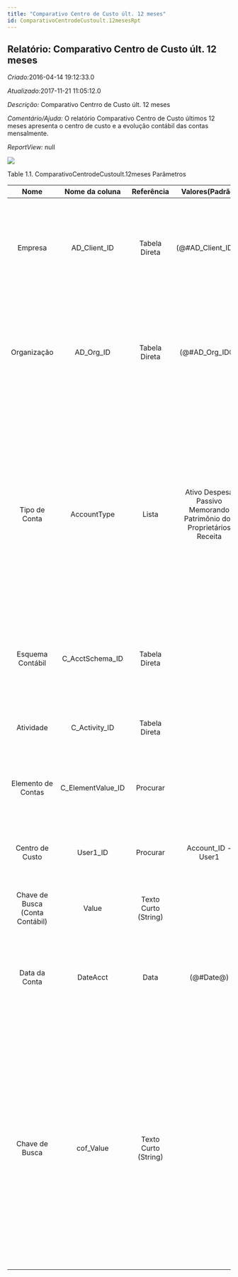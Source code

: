 ```yaml
---
title: "Comparativo Centro de Custo últ. 12 meses"
id: ComparativoCentrodeCustoult.12mesesRpt
---
```

<div id="d29124e1" class="section chapter">

<div class="titlepage">

<div>

<div>

## Relatório: Comparativo Centro de Custo últ. 12 meses

</div>

</div>

</div>

<span class="emphasis"> *Criado:*</span>2016-04-14 19:12:33.0

<span class="emphasis">*Atualizado:*</span>2017-11-21 11:05:12.0

<span class="emphasis"> *Descrição:* </span>Comparativo Centrro de Custo
últ. 12 meses

<span class="emphasis"> *Comentário/Ajuda:* </span>O relatório
Comparativo Centro de Custo últimos 12 meses apresenta o centro de custo
e a evolução contábil das contas mensalmente.

<span class="emphasis"> *ReportView:* </span>null

![](/img/manual/ComparativoCentrodeCustoult.12meses.png)

<div id="d29124e26" class="table">

<div class="table-title">

Table 1.1. ComparativoCentrodeCustoult.12meses
Parâmetros

</div>

<div class="table-contents">

|              Nome               |   Nome da coluna    |      Referência      |                           Valores(Padrão)                            |                                        Descrição                                        |                                                                                                                                                                                            Comentário/Ajuda                                                                                                                                                                                            |
| :-----------------------------: | :-----------------: | :------------------: | :------------------------------------------------------------------: | :-------------------------------------------------------------------------------------: | :----------------------------------------------------------------------------------------------------------------------------------------------------------------------------------------------------------------------------------------------------------------------------------------------------------------------------------------------------------------------------------------------------: |
|             Empresa             |   AD\_Client\_ID    |    Tabela Direta     |                         (@\#AD\_Client\_ID@)                         |                         Empresa/Locatário para esta instalação.                         |                                                                                                                 Uma Empresa é uma Companhia ou uma Entidade Legal (pessoa jurídica). Dados não podem ser compartilhados entre Empresas. Locatário é um sinônimo para Empresa (Client).                                                                                                                 |
|           Organização           |     AD\_Org\_ID     |    Tabela Direta     |                          (@\#AD\_Org\_ID@)                           |                        Entidade organizacional dentro da Empresa                        |                                                                                                                      Uma "Organização" é uma unidade de sua "Empresa" ou "Entidade Legal" - os exemplos são loja, departamento. Você pode compartilhar dados entre organizações.                                                                                                                       |
|          Tipo de Conta          |     AccountType     |        Lista         | Ativo Despesa Passivo Memorando Patrimônio dos Proprietários Receita |                                 Indica o tipo de conta                                  |          Os tipos válidos de contas são A - Ativo, E - despesa (Expense), L - Passivo (Liability), O - Patrimônio dos Acionistas, R - Receita e M - Memorando. O tipo de conta é utilizado para determinar que impostos, se aplicáveis, validando contas a pagar e a receber dos parceiros de negócios. Nota: Os montantes das contas de tipo memorando são ignorados ao conferir os balanços          |
|        Esquema Contábil         |  C\_AcctSchema\_ID  |    Tabela Direta     |                                                                      |                                Regras para contabilidade                                |                                                                                                                                        Um "Esquema Contábil" define as regras usadas na contabilidade tais como método de custos, moeda corrente e calendário.                                                                                                                                         |
|            Atividade            |   C\_Activity\_ID   |    Tabela Direta     |                                                                      |                                  Atividade de Negócio                                   |                                                                                                                                                 "Atividade" indica tarefas que são executadas e utilizadas para Cálculo de Custo Baseado em Atividade                                                                                                                                                  |
|       Elemento de Contas        | C\_ElementValue\_ID |       Procurar       |                                                                      |                                   Elemento de Contas                                    |                                                                                                                                                         Os "Elementos Contábeis" podem ser contas naturais ou valores definidos pelo usuário.                                                                                                                                                          |
|         Centro de Custo         |      User1\_ID      |       Procurar       |                         Account\_ID - User1                          |                                     Centro de Custo                                     |                                                                                                                                               O "Centro de Custo" exibe os elementos opcionais que tenham sido definidos para esta combinação de contas.                                                                                                                                               |
| Chave de Busca (Conta Contábil) |        Value        | Texto Curto (String) |                                                                      |                             Chave de Busca (Conta Contábil)                             |                                                                                                                                                                                    Chave de Busca (Conta Contábil)                                                                                                                                                                                     |
|          Data da Conta          |      DateAcct       |         Data         |                              (@\#Date@)                              |                                      Data Contábil                                      |                                                                                                                  A "Data Contábil" indica a data a ser usada nos registros do livro de razão geral gerados a partir deste documento. É também usada para qualquer conversão de moeda.                                                                                                                  |
|         Chave de Busca          |     cof\_Value      | Texto Curto (String) |                                                                      | Chave de pesquisa para o registro no formato necessário - tem que ser único e exclusivo | Uma "Chave de Busca" fornece a você um método rápido de encontrar um registro em particular. Se você deixar a chave de busca vazia, o sistema automaticamente cria um valor numérico. A seqüência de documento usada por este número de recuperação é definida na janela "Gerenciamento de Seqüência" com o nome "DocumentNo\_\< TableName\> ", onde TableName é o nome real da tabela (ex: C\_Order). |

</div>

</div>

  

</div>
